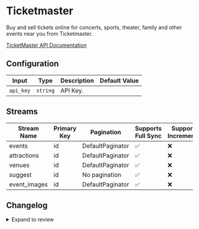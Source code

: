 # Ticketmaster

Buy and sell tickets online for concerts, sports, theater, family and other events near you from Ticketmaster.

[TicketMaster API Documentation](https://developer.ticketmaster.com/products-and-docs/apis/discovery-api/v2/#search-classifications-v2)

## Configuration

| Input | Type | Description | Default Value |
|-------|------|-------------|---------------|
| `api_key` | `string` | API Key.  |  |

## Streams
| Stream Name | Primary Key | Pagination | Supports Full Sync | Supports Incremental |
|-------------|-------------|------------|---------------------|----------------------|
| events | id | DefaultPaginator | ✅ |  ❌  |
| attractions | id | DefaultPaginator | ✅ |  ❌  |
| venues | id | DefaultPaginator | ✅ |  ❌  |
| suggest | id | No pagination | ✅ |  ❌  |
| event_images | id | DefaultPaginator | ✅ |  ❌  |

## Changelog

<details>
  <summary>Expand to review</summary>

| Version          | Date              | Pull Request | Subject        |
|------------------|-------------------|--------------|----------------|
| 0.0.34 | 2025-10-07 | [67467](https://github.com/airbytehq/airbyte/pull/67467) | Update dependencies |
| 0.0.33 | 2025-09-30 | [66875](https://github.com/airbytehq/airbyte/pull/66875) | Update dependencies |
| 0.0.32 | 2025-09-23 | [66360](https://github.com/airbytehq/airbyte/pull/66360) | Update dependencies |
| 0.0.31 | 2025-09-09 | [65685](https://github.com/airbytehq/airbyte/pull/65685) | Update dependencies |
| 0.0.30 | 2025-08-24 | [65496](https://github.com/airbytehq/airbyte/pull/65496) | Update dependencies |
| 0.0.29 | 2025-08-16 | [65039](https://github.com/airbytehq/airbyte/pull/65039) | Update dependencies |
| 0.0.28 | 2025-08-02 | [64475](https://github.com/airbytehq/airbyte/pull/64475) | Update dependencies |
| 0.0.27 | 2025-07-19 | [63615](https://github.com/airbytehq/airbyte/pull/63615) | Update dependencies |
| 0.0.26 | 2025-07-12 | [63083](https://github.com/airbytehq/airbyte/pull/63083) | Update dependencies |
| 0.0.25 | 2025-06-28 | [62288](https://github.com/airbytehq/airbyte/pull/62288) | Update dependencies |
| 0.0.24 | 2025-06-14 | [60567](https://github.com/airbytehq/airbyte/pull/60567) | Update dependencies |
| 0.0.23 | 2025-05-10 | [60161](https://github.com/airbytehq/airbyte/pull/60161) | Update dependencies |
| 0.0.22 | 2025-05-04 | [59629](https://github.com/airbytehq/airbyte/pull/59629) | Update dependencies |
| 0.0.21 | 2025-04-27 | [58978](https://github.com/airbytehq/airbyte/pull/58978) | Update dependencies |
| 0.0.20 | 2025-04-19 | [58379](https://github.com/airbytehq/airbyte/pull/58379) | Update dependencies |
| 0.0.19 | 2025-04-12 | [57946](https://github.com/airbytehq/airbyte/pull/57946) | Update dependencies |
| 0.0.18 | 2025-04-05 | [56900](https://github.com/airbytehq/airbyte/pull/56900) | Update dependencies |
| 0.0.17 | 2025-03-22 | [56243](https://github.com/airbytehq/airbyte/pull/56243) | Update dependencies |
| 0.0.16 | 2025-03-08 | [55607](https://github.com/airbytehq/airbyte/pull/55607) | Update dependencies |
| 0.0.15 | 2025-03-01 | [55128](https://github.com/airbytehq/airbyte/pull/55128) | Update dependencies |
| 0.0.14 | 2025-02-22 | [54516](https://github.com/airbytehq/airbyte/pull/54516) | Update dependencies |
| 0.0.13 | 2025-02-15 | [54073](https://github.com/airbytehq/airbyte/pull/54073) | Update dependencies |
| 0.0.12 | 2025-02-08 | [53543](https://github.com/airbytehq/airbyte/pull/53543) | Update dependencies |
| 0.0.11 | 2025-02-01 | [53094](https://github.com/airbytehq/airbyte/pull/53094) | Update dependencies |
| 0.0.10 | 2025-01-25 | [52422](https://github.com/airbytehq/airbyte/pull/52422) | Update dependencies |
| 0.0.9 | 2025-01-18 | [52005](https://github.com/airbytehq/airbyte/pull/52005) | Update dependencies |
| 0.0.8 | 2025-01-11 | [51389](https://github.com/airbytehq/airbyte/pull/51389) | Update dependencies |
| 0.0.7 | 2024-12-28 | [50795](https://github.com/airbytehq/airbyte/pull/50795) | Update dependencies |
| 0.0.6 | 2024-12-21 | [50368](https://github.com/airbytehq/airbyte/pull/50368) | Update dependencies |
| 0.0.5 | 2024-12-14 | [49773](https://github.com/airbytehq/airbyte/pull/49773) | Update dependencies |
| 0.0.4 | 2024-12-12 | [49412](https://github.com/airbytehq/airbyte/pull/49412) | Update dependencies |
| 0.0.3 | 2024-12-11 | [49123](https://github.com/airbytehq/airbyte/pull/49123) | Starting with this version, the Docker image is now rootless. Please note that this and future versions will not be compatible with Airbyte versions earlier than 0.64 |
| 0.0.2 | 2024-11-04 | [48297](https://github.com/airbytehq/airbyte/pull/48297) | Update dependencies |
| 0.0.1 | 2024-10-21 | | Initial release by [@gemsteam](https://github.com/gemsteam) via Connector Builder |

</details>
